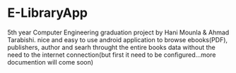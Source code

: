 # E-LibraryApp
5th year Computer Engineering graduation project by Hani Mounla & Ahmad Tarabishi.
nice and easy to use android application to browse ebooks(PDF), publishers, author and searh throught the entire 
books data without the need to the internet connection(but first it need to be configured...more documention will come soon)

